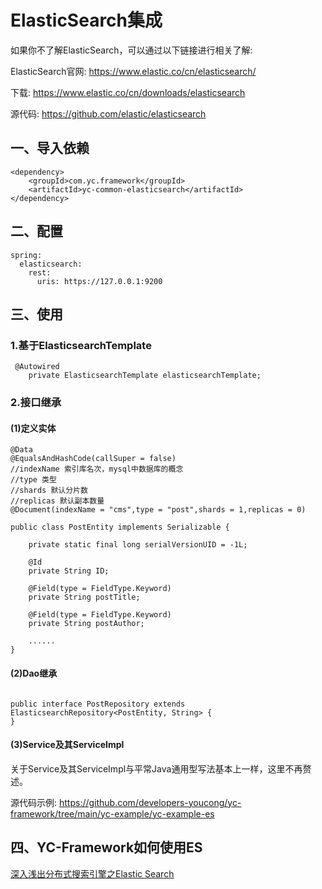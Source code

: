# ElasticSearch集成
如果你不了解ElasticSearch，可以通过以下链接进行相关了解:

ElasticSearch官网:
https://www.elastic.co/cn/elasticsearch/

下载:
https://www.elastic.co/cn/downloads/elasticsearch

源代码:
https://github.com/elastic/elasticsearch



## 一、导入依赖
```
<dependency>
    <groupId>com.yc.framework</groupId>
    <artifactId>yc-common-elasticsearch</artifactId>
</dependency>

```


## 二、配置
```
spring:
  elasticsearch:
    rest:
      uris: https://127.0.0.1:9200

```

## 三、使用

### 1.基于ElasticsearchTemplate
```
 @Autowired
    private ElasticsearchTemplate elasticsearchTemplate;

```



### 2.接口继承



#### (1)定义实体

```
@Data
@EqualsAndHashCode(callSuper = false)
//indexName 索引库名次，mysql中数据库的概念
//type 类型
//shards 默认分片数
//replicas 默认副本数量
@Document(indexName = "cms",type = "post",shards = 1,replicas = 0)

public class PostEntity implements Serializable {

    private static final long serialVersionUID = -1L;

    @Id
    private String ID;

    @Field(type = FieldType.Keyword)
    private String postTitle;

    @Field(type = FieldType.Keyword)
    private String postAuthor;

    ......
}
```



#### (2)Dao继承

```

public interface PostRepository extends ElasticsearchRepository<PostEntity, String> {
}

```



#### (3)Service及其ServiceImpl

关于Service及其ServiceImpl与平常Java通用型写法基本上一样，这里不再赘述。

源代码示例:
https://github.com/developers-youcong/yc-framework/tree/main/yc-example/yc-example-es


## 四、YC-Framework如何使用ES
[深入浅出分布式搜索引擎之Elastic Search](https://youcongtech.com/2022/04/16/%E6%B7%B1%E5%85%A5%E6%B5%85%E5%87%BA%E5%88%86%E5%B8%83%E5%BC%8F%E6%90%9C%E7%B4%A2%E5%BC%95%E6%93%8E%E4%B9%8BElastic-Search/)